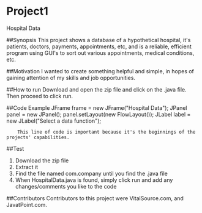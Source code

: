 # Project1
Hospital Data

##Synopsis
This project shows a database of a hypothetical hospital, it's patients, doctors, payments, appointments, etc, and is a reliable, efficient program using GUI's to sort out various appointments, medical conditions, etc. 

##Motivation
I wanted to create something helpful and simple, in hopes of gaining attention of my skills and job opportunities. 

##How to run
Download and open the zip file and click on the .java file. Then proceed to click run.

##Code Example
JFrame frame = new JFrame("Hospital Data");
        JPanel panel = new JPanel();
        panel.setLayout(new FlowLayout());
        JLabel label = new JLabel("Select a data function");

        This line of code is important because it's the beginnings of the projects' capabilities.

##Test
1. Download the zip file
2. Extract it
3. Find the file named com.company until you find the .java file
4. When HospitalData.java is found, simply click run and add any changes/comments you like to the code

##Contributors
Contributors to this project were VitalSource.com, and JavatPoint.com.
